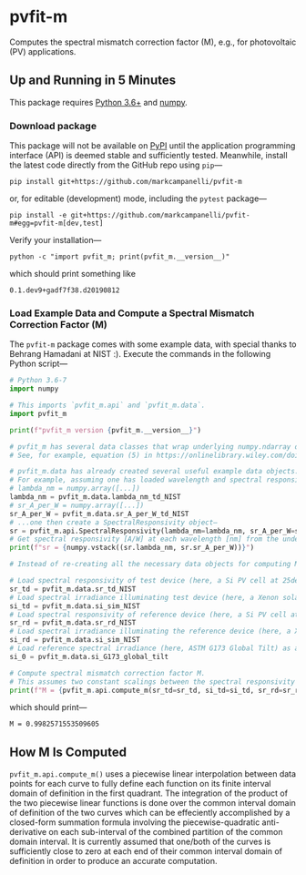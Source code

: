 # pvfit-m
Computes the spectral mismatch correction factor (M), e.g., for photovoltaic (PV) applications.

## Up and Running in 5 Minutes
This package requires [Python 3.6+](https://www.python.org/) and [numpy](https://www.numpy.org/).

### Download package
This package will not be available on [PyPI](https://pypi.org/) until the application programming interface (API) is deemed stable and sufficiently tested. Meanwhile, install the latest code directly from the GitHub repo using `pip`—
```terminal
pip install git+https://github.com/markcampanelli/pvfit-m
```
or, for editable (development) mode, including the `pytest` package—
```terminal
pip install -e git+https://github.com/markcampanelli/pvfit-m#egg=pvfit-m[dev,test]
```
Verify your installation—
```terminal
python -c "import pvfit_m; print(pvfit_m.__version__)"
```
which should print something like
```terminal
0.1.dev9+gadf7f38.d20190812
```

### Load Example Data and Compute a Spectral Mismatch Correction Factor (M)

The `pvfit-m` package comes with some example data, with special thanks to Behrang Hamadani at NIST :). Execute the commands in the following Python script—
```python
# Python 3.6-7
import numpy

# This imports `pvfit_m.api` and `pvfit_m.data`. 
import pvfit_m

print(f"pvfit_m version {pvfit_m.__version__}")

# pvfit_m has several data classes that wrap underlying numpy.ndarray data represting the various curves appearing in the four integrals in the formula for M.
# See, for example, equation (5) in https://onlinelibrary.wiley.com/doi/full/10.1002/ese3.190

# pvfit_m.data has already created several useful example data objects.
# For example, assuming one has loaded wavelength and spectral responsivity data as 1D numpy arrays for the NIST test device (a x-Si PV cell), e.g.,
# lambda_nm = numpy.array([...])
lambda_nm = pvfit_m.data.lambda_nm_td_NIST
# sr_A_per_W = numpy.array([...])
sr_A_per_W = pvfit_m.data.sr_A_per_W_td_NIST
# ...one then create a SpectralResponsivity object—
sr = pvfit_m.api.SpectralResponsivity(lambda_nm=lambda_nm, sr_A_per_W=sr_A_per_W)
# Get spectral responsivity [A/W] at each wavelength [nm] from the underlying numpy.ndarray and show them stacked together.
print(f"sr = {numpy.vstack((sr.lambda_nm, sr.sr_A_per_W))}")

# Instead of re-creating all the necessary data objects for computing M, we use ones already made for demonstration purposes.

# Load spectral responsivity of test device (here, a Si PV cell at 25degC) as a SpectralResponsivity object from wavelength [nm] and spectral responsivity [A/W] data (each an underlying numpy.ndarray).
sr_td = pvfit_m.data.sr_td_NIST
# Load spectral irradiance illuminating test device (here, a Xenon solar simulator) as a SpectralIrradiance object containing wavelength [nm] and spectral irradiance [W/m2/nm] data (each an underlying numpy.ndarray).
si_td = pvfit_m.data.si_sim_NIST
# Load spectral responsivity of reference device (here, a Si PV cell at at 25degC) as a SpectralResponsivity object containing wavelength [nm] and spectral responsivity [A/W] data (each an underlying numpy.ndarray).
sr_rd = pvfit_m.data.sr_rd_NIST
# Load spectral irradiance illuminating the reference device (here, a Xenon solar simulator) as a SpectralIrradiance object containing wavelength [nm] and spectral irradiance [W/m2/nm] data (each an underlying numpy.ndarray).
si_rd = pvfit_m.data.si_sim_NIST
# Load reference spectral irradiance (here, ASTM G173 Global Tilt) as a SpectralIrradiance object containing wavelength [nm] and spectral irradiance [W/m2/nm] data (each an underlying numpy.ndarray).
si_0 = pvfit_m.data.si_G173_global_tilt

# Compute spectral mismatch correction factor M.
# This assumes two constant scalings between the spectral responsivity and spectral response of each device, which are assumed to cancel out between the numerator and denominator in the formula for M.
print(f"M = {pvfit_m.api.compute_m(sr_td=sr_td, si_td=si_td, sr_rd=sr_rd, si_rd=si_rd, si_0=si_0)}")
```
which should print—
```terminal
M = 0.9982571553509605
```

## How M Is Computed
`pvfit_m.api.compute_m()` uses a piecewise linear interpolation between data points for each curve to fully define each function on its finite interval domain of definition in the first quadrant. The integration of the product of the two piecewise linear functions is done over the common interval domain of definition of the two curves which can be effeciently accomplished by a closed-form summation formula involving the piecewise-quadratic anti-derivative on each sub-interval of the combined partition of the common domain interval. It is currently assumed that one/both of the curves is sufficiently close to zero at each end of their common interval domain of definition in order to produce an accurate computation.
